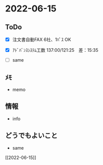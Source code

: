 # 2022-06-15

## ToDo
- [x] 注文書自動FAX 6社、1ﾊﾟｽ OK
- [x] ｱﾄﾞﾊﾞﾝｽｼｽﾃﾑ工数 137:00/121:25　差：15:35
- [ ] same


## ﾒﾓ
- memo


## 情報
- info


## どうでもよいこと
- same


[[2022-06-15]]

